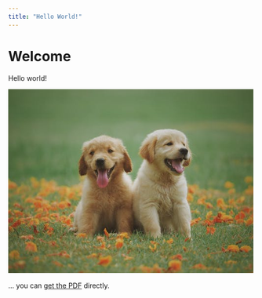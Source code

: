 ```yaml
---
title: "Hello World!"
---
```


# Welcome

Hello world!

![My helpful screenshot](/assets/image/dog.jpeg)

... you can [get the PDF](/assets/pnp.pdf) directly.
